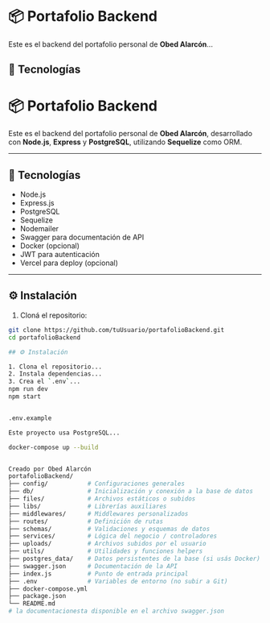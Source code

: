 # 📦 Portafolio Backend

Este es el backend del portafolio personal de **Obed Alarcón**...

## 🚀 Tecnologías
# 📦 Portafolio Backend

Este es el backend del portafolio personal de **Obed Alarcón**, desarrollado con **Node.js**, **Express** y **PostgreSQL**, utilizando **Sequelize** como ORM.

---

## 🚀 Tecnologías

- Node.js
- Express.js
- PostgreSQL
- Sequelize
- Nodemailer
- Swagger para documentación de API
- Docker (opcional)
- JWT para autenticación
- Vercel para deploy (opcional)

---

## ⚙️ Instalación

1. Cloná el repositorio:

```bash
git clone https://github.com/tuUsuario/portafolioBackend.git
cd portafolioBackend

## ⚙️ Instalación

1. Clona el repositorio...
2. Instala dependencias...
3. Crea el `.env`...
npm run dev
npm start


.env.example

Este proyecto usa PostgreSQL...

docker-compose up --build


Creado por Obed Alarcón
portafolioBackend/
├── config/           # Configuraciones generales
├── db/               # Inicialización y conexión a la base de datos
├── files/            # Archivos estáticos o subidos
├── libs/             # Librerías auxiliares
├── middlewares/      # Middlewares personalizados
├── routes/           # Definición de rutas
├── schemas/          # Validaciones y esquemas de datos
├── services/         # Lógica del negocio / controladores
├── uploads/          # Archivos subidos por el usuario
├── utils/            # Utilidades y funciones helpers
├── postgres_data/    # Datos persistentes de la base (si usás Docker)
├── swagger.json      # Documentación de la API
├── index.js          # Punto de entrada principal
├── .env              # Variables de entorno (no subir a Git)
├── docker-compose.yml
├── package.json
└── README.md
# la documentacionesta disponible en el archivo swagger.json